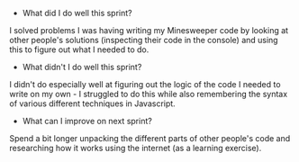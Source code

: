 - What did I do well this sprint?

I solved problems I was having writing my Minesweeper code by looking at other 
people's solutions (inspecting their code in the console) and using this to 
figure out what I needed to do.


- What didn't I do well this sprint?

I didn't do especially well at figuring out the logic of the code I needed to write 
on my own - I struggled to do this while also remembering the syntax of various 
different techniques in Javascript.


- What can I improve on next sprint?

Spend a bit longer unpacking the different parts of other people's code and researching 
how it works using the internet (as a learning exercise).